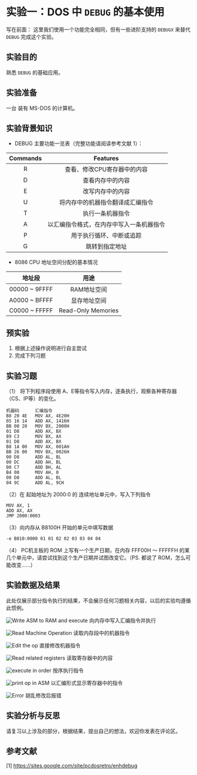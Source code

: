 # 实验一：DOS 中 ```DEBUG``` 的基本使用

写在前面： 这里我们使用一个功能完全相同，但有一些进阶支持的 ```DEBUGX``` 来替代 ```DEBUG``` 完成这个实验。

## 实验目的

熟悉 ```DEBUG``` 的基础应用。

## 实验准备

一台 装有 MS-DOS 的计算机。

## 实验背景知识

- DEBUG 主要功能一览表（完整功能请阅读参考文献 1）：

| Commands | Features |
| :----------: | :------: |
| R | 查看、修改CPU寄存器中的内容 |
| D | 查看内存中的内容 |
| E | 改写内存中的内容 |
| U | 将内存中的机器指令翻译成汇编指令 |
| T | 执行一条机器指令 |
| A | 以汇编指令格式，在内存中写入一条机器指令 |
| P | 用于执行循环、中断或追踪 |
| G | 跳转到指定地址 |

- 8086 CPU 地址空间分配的基本情况

| 地址段 | 用途 |
| :---: | :---: |
| 00000 ~ 9FFFF | RAM地址空间 |
| A0000 ~ BFFFF | 显存地址空间 |
| C0000 ~ FFFFF | Read-Only Memories |

## 预实验

1. 根据上述操作说明进行自主尝试
2. 完成下列习题

## 实验习题

（1） 将下列程序段使用 A、E等指令写入内存，逐条执行，观察各种寄存器（CS、IP等）的变化。

```x86asm
机器码      汇编指令
B8 20 4E   MOV AX, 4E20H
05 16 14   ADD AX, 1416H
BB 00 20   MOV BX, 2000H
01 D8      ADD AX, BX
89 C3      MOV BX, AX
01 D8      ADD AX, BX
B8 1A 00   MOV AX, 001AH
BB 26 00   MOV BX, 0026H
00 D8      ADD AL, BL
00 DC      ADD AH, BL
00 C7      ADD BH, AL
B4 00      MOV AH, 0
00 D8      ADD AL, BL
04 9C      ADD AL, 9CH
```

（2）在 起始地址为 2000:0 的 连续地址单元中，写入下列指令

```x86asm
MOV AX, 1
ADD AX, AX
JMP 2000:0003
```

（3）向内存从 B8100H 开始的单元中填写数据

```
-e B810:0000 01 01 02 02 03 03 04 04
```

（4） PC机主板的 ROM 上写有一个生产日期，在内存 FFF00H ～ FFFFFH 的某几个单元中，请尝试找到这个生产日期并试图改变它。（PS. 都说了 ROM，怎么可能改变......）

## 实验数据及结果

此处仅展示部分指令执行的结果，不会展示任何习题相关内容，以后的实验均遵循此惯例。

![Write ASM to RAM and execute](../assets/exps/exp1/debugexp1-at.png)
向内存中写入汇编指令并执行

![Read Machine Operation](../assets/exps/exp1/debugexp1-d.png)
读取内存段中的机器指令

![Edit the op](../assets/exps/exp1/debugexp1-ed.png)
直接修改机器指令

![Read related registers](../assets/exps/exp1/debugexp1-r.png)
读取寄存器中的内容

![execute in order](../assets/exps/exp1/debugexp1-t.png)
按序执行指令

![print op in ASM](../assets/exps/exp1/debugexp1-ut.png)
以汇编形式显示寄存器中的指令

![Error](../assets/exps/exp1/debugexp1-error.png)
胡乱修改后报错

## 实验分析与反思

请复习以上涉及的部分，根据结果，提出自己的想法，欢迎你发表在评论区。

## 参考文献

[1] https://sites.google.com/site/pcdosretro/enhdebug